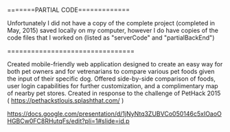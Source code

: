 =======PARTIAL CODE=============

Unfortunately I did not have a copy of the complete project (completed in May, 2015) saved locally on my computer, 
however I do have copies of the code files that I worked on (listed as "serverCode" and "partialBackEnd")

================================

Created mobile-friendly web application designed to create an easy way for both pet owners and for vetrenarians
to compare various pet foods given the input of their specific dog. Offered side-by-side comparison of foods, user 
login capabilities for further customization, and a complimentary map of nearby pet stores. Created in response to
the challenge of PetHack 2015 ( https://pethackstlouis.splashthat.com/ )

https://docs.google.com/presentation/d/1jNyNtq3ZUBVCo050146c5xIOaoOHGBCw0FC8RHutqFs/edit?pli=1#slide=id.p
